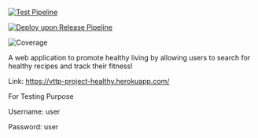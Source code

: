 [![Test Pipeline](https://github.com/siawli/VTTP-Project/actions/workflows/testPipeline1.yaml/badge.svg)](https://github.com/siawli/VTTP-Project/actions/workflows/testPipeline1.yaml)

[![Deploy upon Release Pipeline](https://github.com/siawli/VTTP-Project/actions/workflows/deployPipeline2.yaml/badge.svg)](https://github.com/siawli/VTTP-Project/actions/workflows/deployPipeline2.yaml)

![Coverage](https://paf-siawli.sgp1.digitaloceanspaces.com/coverage/VTTP-Project/jacoco.svg?branch=main&service=github)

A web application to promote healthy living by allowing users to search for healthy recipes and track their fitness!

Link: https://vttp-project-healthy.herokuapp.com/

For Testing Purpose

Username: user

Password: user
